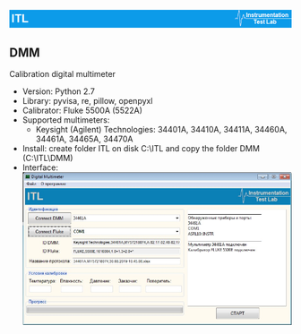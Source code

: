 ![alt text](https://github.com/itllab/DMM/blob/master/Image/1.png)
## DMM
Calibration digital multimeter
+ Version: Python 2.7
+ Library: pyvisa, re, pillow, openpyxl
+ Calibrator: Fluke 5500A (5522A)
+ Supported multimeters:
  + Keysight (Agilent) Technologies: 34401A, 34410A, 34411A, 34460A, 34461A, 34465A, 34470A
+ Install: create folder ITL on disk C:\ITL and copy the folder DMM (C:\ITL\DMM)
+ Interface:
![alt text](https://github.com/itllab/DMM/blob/master/Image/2.png)
